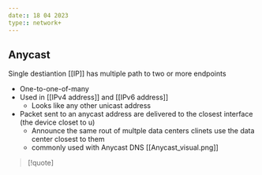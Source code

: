 ```yaml
---
date:: 18 04 2023
type:: network+
---
```

## Anycast
Single destiantion [[IP]] has multiple path to two or more endpoints 
- One-to-one-of-many
- Used in [[IPv4 address]] and [[IPv6 address]]
	- Looks like any other unicast address
- Packet sent to an anycast address are delivered to the closest interface (the device closet to u)
	- Announce the same rout of multple data centers clinets use the data center closest to them 
	- commonly used with Anycast DNS
[[Anycast_visual.png]]
>[!quote]